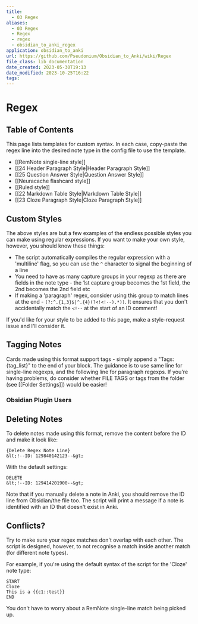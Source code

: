 ```yaml
---
title:
  - 03 Regex
aliases:
  - 03 Regex
  - Regex
  - regex
  - obsidian_to_anki_regex
application: obsidian_to_anki
url: https://github.com/Pseudonium/Obsidian_to_Anki/wiki/Regex
file_class: lib_documentation
date_created: 2023-05-30T19:13
date_modified: 2023-10-25T16:22
tags:
---
```

# Regex

## Table of Contents

This page lists templates for custom syntax. In each case, copy-paste the regex line into the desired note type in the config file to use the template.

- [[RemNote single-line style]]
- [[24 Header Paragraph Style|Header Paragraph Style]]
- [[25 Question Answer Style|Question Answer Style]]
- [[Neuracache flashcard style]]
- [[Ruled style]]
- [[22 Markdown Table Style|Markdown Table Style]]
- [[23 Cloze Paragraph Style|Cloze Paragraph Style]]

## Custom Styles

The above styles are but a few examples of the endless possible styles you can make using regular expressions. If you want to make your own style, however, you should know these things:

- The script automatically compiles the regular expression with a 'multiline' flag, so you can use the `^` character to signal the beginning of a line
- You need to have as many capture groups in your regexp as there are fields in the note type - the 1st capture group becomes the 1st field, the 2nd becomes the 2nd field etc
- If making a 'paragraph' regex, consider using this group to match lines at the end - `(?:^.{1,3}$|^.{4}(?<!<!--).*))`. It ensures that you don't accidentally match the `<!--` at the start of an ID comment!

If you'd like for your style to be added to this page, make a style-request issue and I'll consider it.

## Tagging Notes

Cards made using this format support tags - simply append a "Tags: {tag_list}" to the end of your block. The guidance is to use same line for single-line regexps, and the following line for paragraph regexps. If you're having problems, do consider whether FILE TAGS or tags from the folder (see [[Folder Settings]]) would be easier!

### Obsidian Plugin Users

## Deleting Notes

To delete notes made using this format, remove the content before the ID and make it look like:

```
{Delete Regex Note Line}
&lt;!--ID: 129840142123--&gt;
```

With the default settings:

```
DELETE
&lt;!--ID: 129414201900--&gt;
```

Note that if you manually delete a note in Anki, you should remove the ID line from Obsidian/the file too. The script will print a message if a note is identified with an ID that doesn't exist in Anki.

## Conflicts?

Try to make sure your regex matches don't overlap with each other. The script is designed, however, to not recognise a match inside another match (for different note types).

For example, if you're using the default syntax of the script for the 'Cloze' note type:

```
START
Cloze
This is a {{c1::test}}
END
```

You don't have to worry about a RemNote single-line match being picked up.
